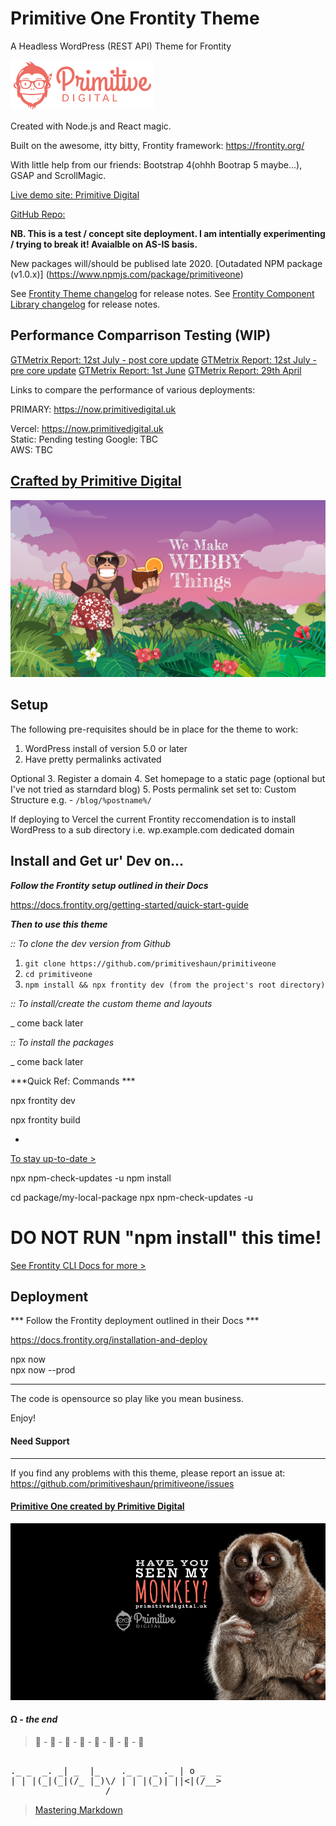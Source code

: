 # Primitive One Frontity Theme
A Headless WordPress (REST API) Theme for Frontity

![screenshot](img/punky.png)

Created with Node.js and React magic. 

Built on the awesome, itty bitty, Frontity framework: https://frontity.org/ 

With little help from our friends: Bootstrap 4(ohhh Bootrap 5 maybe...), GSAP and ScrollMagic. 

[Live demo site: Primitive Digital](https://primitivedigital.uk)

[GitHub Repo:](https://github.com/primitiveshaun/primitiveone)

**NB. This is a test / concept site deployment. I am intentially experimenting / trying to break it! Avaialble on AS-IS basis.**

New packages will/should be publised late 2020.
[Outadated NPM package (v1.0.x)] (https://www.npmjs.com/package/primitiveone)

See [Frontity Theme changelog](packages/primitiveone/CHANGELOG.md) for release notes.
See [Frontity Component Library changelog](packages/primitiverocks/CHANGELOG.md) for release notes.


## Performance Comparrison Testing (WIP)

[GTMetrix Report: 12st July - post core update](https://gtmetrix.com/reports/primitivedigital.uk/5YFwBmce)
[GTMetrix Report: 12st July - pre core update](https://gtmetrix.com/reports/primitivedigital.uk/5YFwBmce)
[GTMetrix Report: 1st June](https://gtmetrix.com/reports/primitivedigital.co.uk/fJDiD3ui)
[GTMetrix Report: 29th April](https://gtmetrix.com/reports/primitivedigital.co.uk/tyY4ZsWo)


Links to compare the performance of various deployments: 

PRIMARY: https://now.primitivedigital.uk 

Vercel: https://now.primitivedigital.uk  
Static: Pending testing
Google: TBC  
AWS: TBC  


## [Crafted by Primitive Digital](https://primitivedigital.uk)

![screenshot](img/webby.png)

Setup
-----

The following pre-requisites should be in place for the theme to work:

1. WordPress install of version 5.0 or later
2. Have pretty permalinks activated

Optional
3. Register a domain
4. Set homepage to a static page (optional but I've not tried as starndard blog)
5. Posts permalink set set to: Custom Structure e.g. - `/blog/%postname%/`


If deploying to Vercel the current Frontity reccomendation is to install WordPress to a sub directory i.e. wp.example.com dedicated domain


Install and Get ur' Dev on...
------------------------------------

***Follow the Frontity setup outlined in their Docs***

https://docs.frontity.org/getting-started/quick-start-guide

***Then to use this theme***

*:: To clone the dev version from Github*

1. `git clone https://github.com/primitiveshaun/primitiveone`
2. `cd primitiveone`
3. `npm install && npx frontity dev (from the project's root directory)`


*:: To install/create the custom theme and layouts*

_ come back later

*:: To install the packages*

_ come back later


***Quick Ref: Commands ***

npx frontity dev  

npx frontity build  

- 

[To stay up-to-date >](https://docs.frontity.org/guides/keep-frontity-updated)

npx npm-check-updates -u
npm install

cd package/my-local-package
npx npm-check-updates -u
# DO NOT RUN "npm install" this time!

[See Frontity CLI Docs for more >](https://docs.frontity.org/frontity-cli)


Deployment
------------------------------------

*** Follow the Frontity deployment outlined in their Docs ***

https://docs.frontity.org/installation-and-deploy

npx now  
npx now --prod  


------------------------------------

The code is opensource so play like you mean business.

Enjoy!


#### Need Support
-------

If you find any problems with this theme, please report an issue at:  
https://github.com/primitiveshaun/primitiveone/issues

#### [Primitive One created by Primitive Digital](https://primitivedigital.uk)


![screenshot](img/haveyouseenit.jpg)

#### Ω - *the end*

 > 🐒 - 🐒 - 🐒 - 🐒 - 🐒 - 🐒 - 🐒 - 🐒       
<pre>                      
._ _  _. _| _  |_    ._ _  _ ._ | o _  _  
| | |(_|(_|(/_ |_)\/ | | |(_)| ||<|(/__>  
                  /                      
</pre>
> [Mastering Markdown](https://guides.github.com/features/mastering-markdown/)